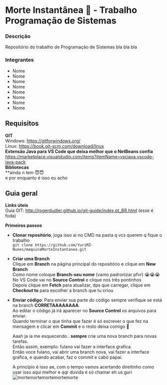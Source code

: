 # Morte Instantânea 👺 - Trabalho Programação de Sistemas

### Descrição

Repositório do trabalho de Programação de Sistemas
bla bla bla

### Integrantes

- Nome
- Nome
- Nome
- Nome
- Nome
- Nome
- Nome
- Nome

## Requisitos

**GIT**  
Windows: https://gitforwindows.org/  
Linux: https://book.git-scm.com/download/linux  
**Extensão Java para VS Code que deixa melhor que o NetBeans confia**  
https://marketplace.visualstudio.com/items?itemName=vscjava.vscode-java-pack  
**Bibliotecas**  
\*\*ainda n tem 😇😇  
e por enquanto é isso eu acho

## Guia geral

**Links úteis**  
Guia GIT: http://rogerdudler.github.io/git-guide/index.pt_BR.html (esse é foda)

**Primeiros passos**

- **Clonar repositório**, joga isso ai no CMD na pasta q vcs querem q fique o trabalho  
  `git clone https://github.com/YuriMZ-Nunes/maquinaMorteInstantanea.git`
- **Criar uma Branch**  
  Clique em **Branch** na página principal do repositório e clique em **New Branch**  
  Como nome coloque **Branch-seu nome** (vamo padronizar pfvr) 😭😭😭  
  No VS Code vai no **Source Control** e clique nos três pontinhos  
  Depois clique em **Fetch** para atualizar, dps que carregar, clique em **Checkout to** para escolher a branch que tu criou

- **Enviar código**:
  Para enviar sua parte do código sempre verifique se está na branch **CORRETAAAAAAAA**.  
  Ao editar o código já irá aparecer no **Source Control** os arquivos para enviar.  
  Quando terminar o que tinha que fazer é só escrever o que fez na mensagem e clicar em **Commit** e o resto deixa comigo 🫡

  Aaah ja ia me esquecendo.. **sempre** crie uma nova branch para novas tarefas.  
  Então assim, exemplo: fulano vai fazer a interface grafica.  
  Então voce fulano, vai abrir uma branch nova, vai fazer a interface grafica, e quando acabar, faz o commit e cabô papai.

  A principio é isso ae, com o tempo vamos acertando direitinho como usar isso aqui melhor e qqr duvida é só chamar eh us guri  
  ![mortemortemortemortemorte](https://i.pinimg.com/1200x/f7/c3/ca/f7c3ca6460fbc7112026e502993ac2f0.jpg)
